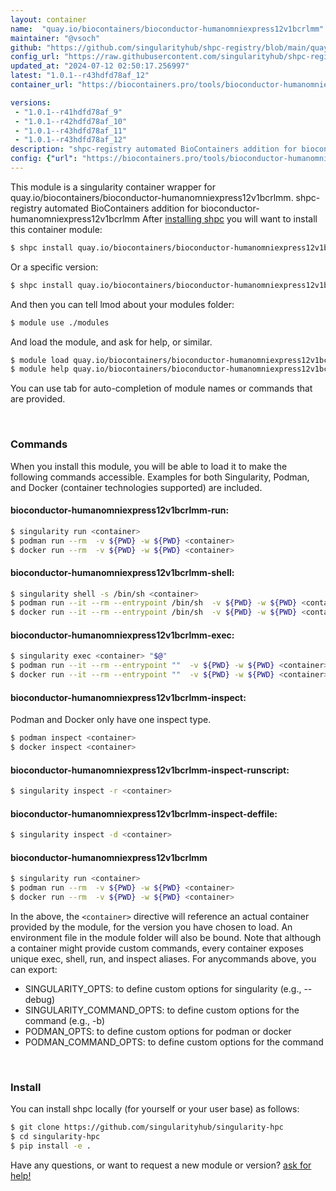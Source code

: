 ```yaml
---
layout: container
name:  "quay.io/biocontainers/bioconductor-humanomniexpress12v1bcrlmm"
maintainer: "@vsoch"
github: "https://github.com/singularityhub/shpc-registry/blob/main/quay.io/biocontainers/bioconductor-humanomniexpress12v1bcrlmm/container.yaml"
config_url: "https://raw.githubusercontent.com/singularityhub/shpc-registry/main/quay.io/biocontainers/bioconductor-humanomniexpress12v1bcrlmm/container.yaml"
updated_at: "2024-07-12 02:50:17.256997"
latest: "1.0.1--r43hdfd78af_12"
container_url: "https://biocontainers.pro/tools/bioconductor-humanomniexpress12v1bcrlmm"

versions:
 - "1.0.1--r41hdfd78af_9"
 - "1.0.1--r42hdfd78af_10"
 - "1.0.1--r43hdfd78af_11"
 - "1.0.1--r43hdfd78af_12"
description: "shpc-registry automated BioContainers addition for bioconductor-humanomniexpress12v1bcrlmm"
config: {"url": "https://biocontainers.pro/tools/bioconductor-humanomniexpress12v1bcrlmm", "maintainer": "@vsoch", "description": "shpc-registry automated BioContainers addition for bioconductor-humanomniexpress12v1bcrlmm", "latest": {"1.0.1--r43hdfd78af_12": "sha256:9db7a67fc864f2f4c4de81c0545d52408722edaf578c5b34fe0a379de7b1767f"}, "tags": {"1.0.1--r41hdfd78af_9": "sha256:6cfe710eea97cd806b759559e8244a41e7f478ae6d0a5564fd83f960cb2613bd", "1.0.1--r42hdfd78af_10": "sha256:6468c9735195f0d48696edefe7e537eb2abb1e428ade2206211cfc0a8d682498", "1.0.1--r43hdfd78af_11": "sha256:ecd632b24e943698363b79e460ec7f92e52742b5f0672954d63dbc89b0bfa8f6", "1.0.1--r43hdfd78af_12": "sha256:9db7a67fc864f2f4c4de81c0545d52408722edaf578c5b34fe0a379de7b1767f"}, "docker": "quay.io/biocontainers/bioconductor-humanomniexpress12v1bcrlmm"}
---
```


This module is a singularity container wrapper for quay.io/biocontainers/bioconductor-humanomniexpress12v1bcrlmm.
shpc-registry automated BioContainers addition for bioconductor-humanomniexpress12v1bcrlmm
After [installing shpc](#install) you will want to install this container module:


```bash
$ shpc install quay.io/biocontainers/bioconductor-humanomniexpress12v1bcrlmm
```

Or a specific version:

```bash
$ shpc install quay.io/biocontainers/bioconductor-humanomniexpress12v1bcrlmm:1.0.1--r43hdfd78af_12
```

And then you can tell lmod about your modules folder:

```bash
$ module use ./modules
```

And load the module, and ask for help, or similar.

```bash
$ module load quay.io/biocontainers/bioconductor-humanomniexpress12v1bcrlmm/1.0.1--r43hdfd78af_12
$ module help quay.io/biocontainers/bioconductor-humanomniexpress12v1bcrlmm/1.0.1--r43hdfd78af_12
```

You can use tab for auto-completion of module names or commands that are provided.

<br>

### Commands

When you install this module, you will be able to load it to make the following commands accessible.
Examples for both Singularity, Podman, and Docker (container technologies supported) are included.

#### bioconductor-humanomniexpress12v1bcrlmm-run:

```bash
$ singularity run <container>
$ podman run --rm  -v ${PWD} -w ${PWD} <container>
$ docker run --rm  -v ${PWD} -w ${PWD} <container>
```

#### bioconductor-humanomniexpress12v1bcrlmm-shell:

```bash
$ singularity shell -s /bin/sh <container>
$ podman run --it --rm --entrypoint /bin/sh  -v ${PWD} -w ${PWD} <container>
$ docker run --it --rm --entrypoint /bin/sh  -v ${PWD} -w ${PWD} <container>
```

#### bioconductor-humanomniexpress12v1bcrlmm-exec:

```bash
$ singularity exec <container> "$@"
$ podman run --it --rm --entrypoint ""  -v ${PWD} -w ${PWD} <container> "$@"
$ docker run --it --rm --entrypoint ""  -v ${PWD} -w ${PWD} <container> "$@"
```

#### bioconductor-humanomniexpress12v1bcrlmm-inspect:

Podman and Docker only have one inspect type.

```bash
$ podman inspect <container>
$ docker inspect <container>
```

#### bioconductor-humanomniexpress12v1bcrlmm-inspect-runscript:

```bash
$ singularity inspect -r <container>
```

#### bioconductor-humanomniexpress12v1bcrlmm-inspect-deffile:

```bash
$ singularity inspect -d <container>
```



#### bioconductor-humanomniexpress12v1bcrlmm

```bash
$ singularity run <container>
$ podman run --rm  -v ${PWD} -w ${PWD} <container>
$ docker run --rm  -v ${PWD} -w ${PWD} <container>
```


In the above, the `<container>` directive will reference an actual container provided
by the module, for the version you have chosen to load. An environment file in the
module folder will also be bound. Note that although a container
might provide custom commands, every container exposes unique exec, shell, run, and
inspect aliases. For anycommands above, you can export:

 - SINGULARITY_OPTS: to define custom options for singularity (e.g., --debug)
 - SINGULARITY_COMMAND_OPTS: to define custom options for the command (e.g., -b)
 - PODMAN_OPTS: to define custom options for podman or docker
 - PODMAN_COMMAND_OPTS: to define custom options for the command

<br>

### Install

You can install shpc locally (for yourself or your user base) as follows:

```bash
$ git clone https://github.com/singularityhub/singularity-hpc
$ cd singularity-hpc
$ pip install -e .
```

Have any questions, or want to request a new module or version? [ask for help!](https://github.com/singularityhub/singularity-hpc/issues)